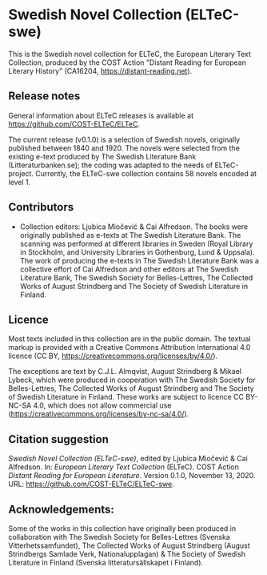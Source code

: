 # Swedish Novel Collection (ELTeC-swe)

This is the Swedish novel collection for ELTeC, the European Literary Text Collection, produced by the COST Action "Distant Reading for European Literary History" (CA16204, https://distant-reading.net).

## Release notes

General information about ELTeC releases is available at https://github.com/COST-ELTeC/ELTeC.

The current release (v0.1.0) is a selection of Swedish novels, originally published between 1840 and 1920. The novels were selected from the existing e-text produced by The Swedish Literature Bank (Litteraturbanken.se); the coding was adapted to the needs of ELTeC-project. Currently, the ELTeC-swe collection contains 58 novels encoded at level 1.

## Contributors

* Collection editors: Ljubica Miočević & Cai Alfredson.
The books were originally published as e-texts at The Swedish Literature Bank. The scanning was performed at different libraries in Sweden (Royal Library in Stockholm, and University Libraries in Gothenburg, Lund & Uppsala). The work of producing the e-texts in The Swedish Literature Bank was a collective effort of Cai Alfredson and other editors at The Swedish Literature Bank, The Swedish Society for Belles-Lettres, The Collected Works of August Strindberg and The Society of Swedish Literature in Finland.

## Licence

Most texts included in this collection are in the public domain. The textual markup is provided with a Creative Commons Attribution International 4.0 licence (CC BY, https://creativecommons.org/licenses/by/4.0/).

The exceptions are text by C.J.L. Almqvist, August Strindberg & Mikael Lybeck, which were produced in cooperation with The Swedish Society for Belles-Lettres, The Collected Works of August Strindberg and The Society of Swedish Literature in Finland. These works are subject to licence CC BY-NC-SA 4.0, which does not allow commercial use (https://creativecommons.org/licenses/by-nc-sa/4.0/).


## Citation suggestion

*Swedish Novel Collection (ELTeC-swe)*, edited by Ljubica Miočević & Cai Alfredson. In: *European Literary Text Collection* (ELTeC). COST Action *Distant Reading for European Literature*. Version 0.1.0, November 13, 2020. URL: https://github.com/COST-ELTeC/ELTeC-swe. 

## Acknowledgements:
Some of the works in this collection have originally been produced in collaboration with The Swedish Society for Belles-Lettres (Svenska Vitterhetssamfundet), The Collected Works of August Strindberg (August Strindbergs Samlade Verk, Nationalupplagan) & The Society of Swedish Literature in Finland (Svenska litteratursällskapet i Finland). 
